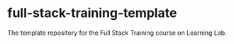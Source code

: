 # full-stack-training-template
The template repository for the Full Stack Training course on Learning Lab.
